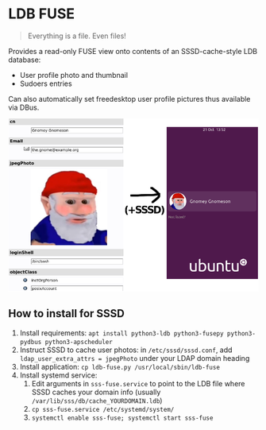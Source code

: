 # LDB FUSE

> Everything is a file. Even files!

Provides a read-only FUSE view onto contents of an SSSD-cache-style LDB database:

* User profile photo and thumbnail
* Sudoers entries

Can also automatically set freedesktop user profile pictures thus available via DBus.

![Demo of user image set in LDAP being propagated to Ubuntu login screen](doc/demo-usage.png)

## How to install for SSSD

1. Install requirements: `apt install python3-ldb python3-fusepy python3-pydbus python3-apscheduler`
2. Instruct SSSD to cache user photos: in `/etc/sssd/sssd.conf`, add `ldap_user_extra_attrs = jpegPhoto` under your LDAP domain heading
3. Install application: `cp ldb-fuse.py /usr/local/sbin/ldb-fuse`
4. Install systemd service:
    1. Edit arguments in `sss-fuse.service` to point to the LDB file where SSSD caches your domain info (usually `/var/lib/sss/db/cache_YOURDOMAIN.ldb`)
    2. `cp sss-fuse.service /etc/systemd/system/`
    3. `systemctl enable sss-fuse; systemctl start sss-fuse`
